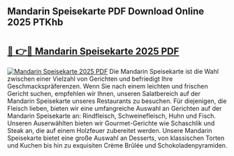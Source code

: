 ## Mandarin Speisekarte PDF Download Online 2025 PTKhb

# <h2><a href="http://gc5h26.nevu.top/?p=Mandarin+Speisekarte">🔗 👉🔴 Mandarin Speisekarte 2025 PDF</a></h2>

[![Mandarin Speisekarte 2025 PDF](https://i.imgur.com/dBaPXMq.png)](http://gc5h26.nevu.top/?p=Mandarin+Speisekarte)
Die Mandarin Speisekarte ist die Wahl zwischen einer Vielzahl von Gerichten und befriedigt Ihre Geschmackspräferenzen. Wenn Sie nach einem leichten und frischen Gericht suchen, empfehlen wir Ihnen, unseren Salatbereich auf der Mandarin Speisekarte unseres Restaurants zu besuchen. Für diejenigen, die Fleisch lieben, bieten wir eine umfangreiche Auswahl an Gerichten auf der Mandarin Speisekarte an: Rindfleisch, Schweinefleisch, Huhn und Fisch. Unseren Auserwählten bieten wir Gourmet-Gerichte wie Schaschlik und Steak an, die auf einem Holzfeuer zubereitet werden. Unsere Mandarin Speisekarte bietet eine große Auswahl an Desserts, von klassischen Torten und Kuchen bis hin zu exquisiten Crème Brûlée und Schokoladenpyramiden.
